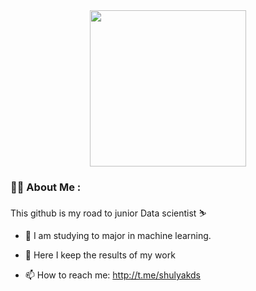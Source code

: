 
<div id="header" align="center">
  <img src= "https://media.giphy.com/media/2IudUHdI075HL02Pkk/giphy.gif" width="250"/>
</div>

### :man_technologist: About Me :
This github is my road to junior Data scientist :skier:

- :telescope: I am studying to major in machine learning.

- 🍉 Here I keep the results of my work

- :mailbox: How to reach me: http://t.me/shulyakds

